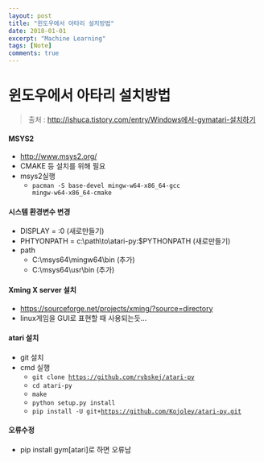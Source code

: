 ```yaml
---
layout: post
title: "윈도우에서 아타리 설치방법"
date: 2018-01-01
excerpt: "Machine Learning"
tags: [Note]
comments: true
---
```

# 윈도우에서 아타리 설치방법
> 출처 : http://ishuca.tistory.com/entry/Windows에서-gymatari-설치하기

#### MSYS2
- http://www.msys2.org/
- CMAKE 등 설치를 위해 필요
- msys2실행
  - <code>pacman -S base-devel mingw-w64-x86_64-gcc mingw-w64-x86_64-cmake</code>

#### 시스템 환경변수 변경
- DISPLAY = :0  (새로만들기)
- PHTYONPATH = c:\path\to\atari-py:$PYTHONPATH  (새로만들기)
- path
  - C:\msys64\mingw64\bin (추가)
  - C:\msys64\usr\bin (추가)

#### Xming X server 설치
- https://sourceforge.net/projects/xming/?source=directory
- linux게임을 GUI로 표현할 때 사용되는듯...

#### atari 설치
- git 설치
- cmd 실행
  - <code>git clone https://github.com/rybskej/atari-py</code>
  - <code>cd atari-py</code>
  - <code>make</code>
  - <code>python setup.py install</code>
  - <code>pip install -U git+https://github.com/Kojoley/atari-py.git</code>

#### 오류수정
- pip install gym[atari]로 하면 오류남
